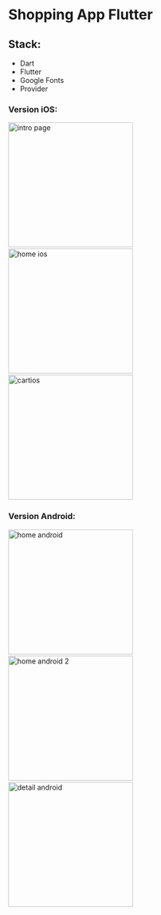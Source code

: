 # Shopping App Flutter 

## Stack:

- Dart
- Flutter
- Google Fonts
- Provider

### Version iOS:

<img src="lib/assets/images/intropageios.png" alt="intro page" width="250"> &nbsp; &nbsp; &nbsp; <img src="lib/assets/images/homeios.png" alt="home ios" width="250"> &nbsp; &nbsp; &nbsp; <img src="lib/assets/images/cartios.png" alt="cartios" width="250">

### Version Android:

<img src="lib/assets/homeandroid.png" alt="home android" width="250"> &nbsp; &nbsp; &nbsp; <img src="lib/assets/homeandroid2.png" alt="home android 2" width="250"> &nbsp; &nbsp; &nbsp; <img src="lib/assets/detailandroid.png" alt="detail android" width="250">
